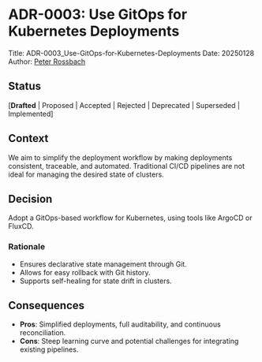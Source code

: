 # ADR-0003: Use GitOps for Kubernetes Deployments

Title:  ADR-0003_Use-GitOps-for-Kubernetes-Deployments
Date:   20250128
Author: [Peter Rossbach](mailto://peter.rossbach@bee42.com)

## Status

[__Drafted__ | Proposed | Accepted | Rejected | Deprecated | Superseded | Implemented]

## Context

We aim to simplify the deployment workflow by making deployments consistent, traceable, and automated. Traditional CI/CD pipelines are not ideal for managing the desired state of clusters.

## Decision

Adopt a GitOps-based workflow for Kubernetes, using tools like ArgoCD or FluxCD.

### Rationale

* Ensures declarative state management through Git.
* Allows for easy rollback with Git history.
* Supports self-healing for state drift in clusters.

## Consequences

* __Pros__: Simplified deployments, full auditability, and continuous reconciliation.
* __Cons__: Steep learning curve and potential challenges for integrating existing pipelines.
